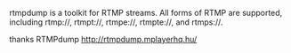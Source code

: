 rtmpdump is a toolkit for RTMP streams. All forms of RTMP are supported, including rtmp://, rtmpt://, rtmpe://, rtmpte://, and rtmps://.

thanks RTMPdump http://rtmpdump.mplayerhq.hu/